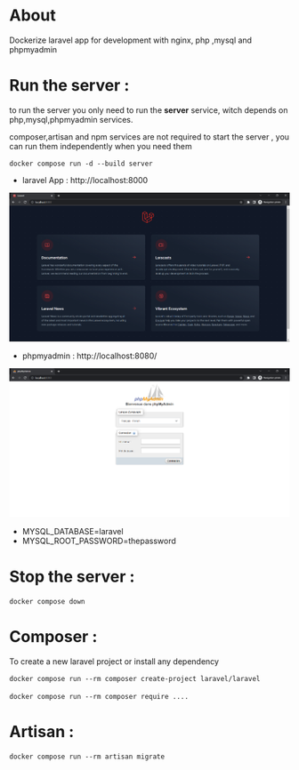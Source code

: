 # About

Dockerize laravel app for development with nginx, php ,mysql and phpmyadmin



# Run the server :

to run the server you only need to run the **server** service, witch depends on php,mysql,phpmyadmin services.

composer,artisan and npm services are not required to start the server , you can run them independently when you need them

```
docker compose run -d --build server
```

* laravel App : http://localhost:8000

![](images/laravel.png)

* phpmyadmin : http://localhost:8080/

![](images/phpmyadmin.png)


* MYSQL_DATABASE=laravel
* MYSQL_ROOT_PASSWORD=thepassword


# Stop the server :

```
docker compose down
```



# Composer :

To create a new laravel project or install any dependency

```
docker compose run --rm composer create-project laravel/laravel

docker compose run --rm composer require ....
```

# Artisan :

```
docker compose run --rm artisan migrate
```
